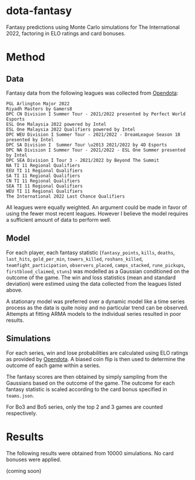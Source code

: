 # dota-fantasy
Fantasy predictions using Monte Carlo simulations for The International 2022, factoring in ELO ratings and card bonuses. 

# Method

## Data
Fantasy data from the following leagues was collected from [Opendota](https://www.opendota.com/):
```
PGL Arlington Major 2022
Riyadh Masters by Gamers8
DPC CN Division I Summer Tour - 2021/2022 presented by Perfect World Esports
ESL One Malaysia 2022 powered by Intel
ESL One Malaysia 2022 Qualifiers powered by Intel
DPC WEU Division I Summer Tour - 2021/2022 - DreamLeague Season 18 presented by Intel
DPC SA Division I  Summer Tour \u2013 2021/2022 by 4D Esports
DPC NA Division I Summer Tour - 2021/2022 - ESL One Summer presented by Intel
DPC SEA Division I Tour 3 - 2021/2022 by Beyond The Summit
NA TI 11 Regional Qualifiers
EEU TI 11 Regional Qualifiers
SA TI 11 Regional Qualifiers
CN TI 11 Regional Qualifiers
SEA TI 11 Regional Qualifiers
WEU TI 11 Regional Qualifiers
The International 2022 Last Chance Qualifiers
```
All leagues were equally weighted. An argument could be made in favor of using the fewer most recent leagues. However I believe the model requires a sufficient amount of data to perform well.

## Model
For each player, each fantasy statistic (`fantasy_points`, `kills`, `deaths`, `last_hits`, `gold_per_min`, `towers_killed`, `roshans_killed`, `teamfight_participation`, `observers_placed`, `camps_stacked`, `rune_pickups`, `firstblood_claimed`, `stuns`) was modelled as a Gaussian conditioned on the outcome of the game. The win and loss statistics (mean and standard deviation) were estimed using the data collected from the leagues listed above.

A stationary model was preferred over a dynamic model like a time series process as the data is quite noisy and no particular trend can be observed. Attempts at fitting ARMA models to the individual series resulted in poor results.

## Simulations
For each series, win and lose probabilities are calculated using ELO ratings as provided by [Opendota](https://www.opendota.com/teams). A biased coin flip is then used to determine the outcome of each game within a series.

The fantasy scores are then obtained by simply sampling from the Gaussians based on the outcome of the game. The outcome for each fantasy statistic is scaled according to the card bonus specified in `teams.json`.

For Bo3 and Bo5 series, only the top 2 and 3 games are counted respectively.

# Results

The following results were obtained from 10000 simulations. No card bonuses were applied.

(coming soon)
